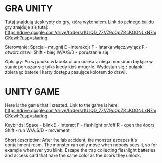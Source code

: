 # GRA UNITY
Tutaj znajdują sięskrypty do gry, którą wykonałem. 
Link do pełnego buildu gry znajduje się tutaj: https://drive.google.com/drive/folders/1UzQD_7ZVZ9oOpZ8icKOGNUxN7mCKewI-?usp=sharing

Sterowanie:
Spacja - mrugnij
E - interakcja
F - latarka włącz/wyłącz
R - otwórz drzwii
Shift - bieg
W/A/S/D - poruszanie się

Opis gry:
Po wypadku w labolatorium ucieka z niego monstrum będące w stanie poruszać się tylko kiedy ktoś mrugnie.
Wydostań się z pułapki zbierając baterie i karty dostępu pasujące kolorem do drzwii.

# UNITY GAME
Here is the game that I created.
Link to the game is here: https://drive.google.com/drive/folders/1UzQD_7ZVZ9oOpZ8icKOGNUxN7mCKewI-?usp=sharing

Keybinds:
Space - blink
E - interact
F - flashlight on/off
R - open the doors
Shift - run
W/A/S/D - movement

Short description:
After the lab accident, the monster escapes it's containment room. The monster can only move when nobody sees it, so for example whenever you blink.
Escape the trap collecting flashlight batteries and access card that have the same color as the doors they unlock.
